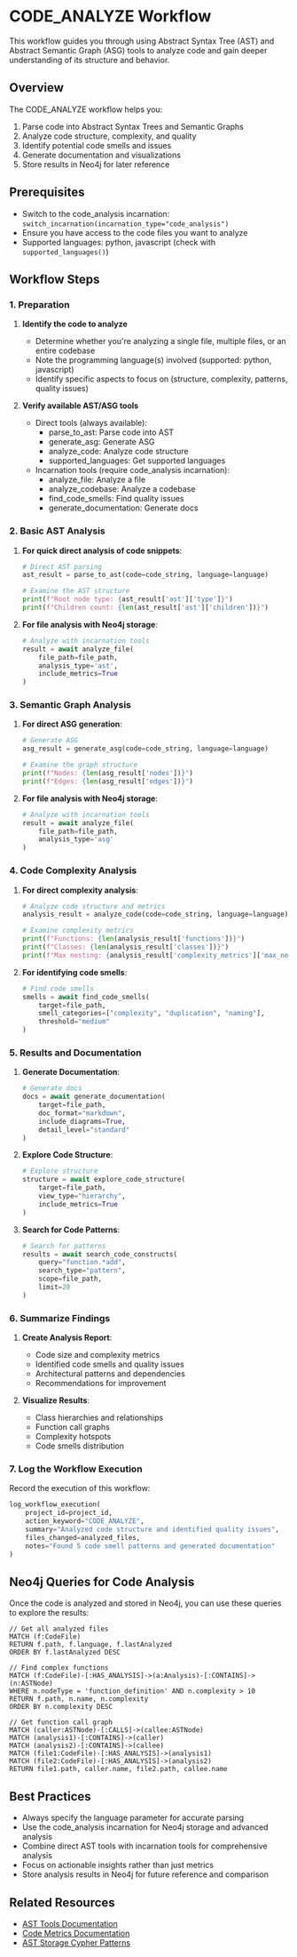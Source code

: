 # CODE_ANALYZE Workflow

This workflow guides you through using Abstract Syntax Tree (AST) and Abstract Semantic Graph (ASG) tools to analyze code and gain deeper understanding of its structure and behavior.

## Overview

The CODE_ANALYZE workflow helps you:

1. Parse code into Abstract Syntax Trees and Semantic Graphs
2. Analyze code structure, complexity, and quality
3. Identify potential code smells and issues
4. Generate documentation and visualizations
5. Store results in Neo4j for later reference

## Prerequisites

- Switch to the code_analysis incarnation: `switch_incarnation(incarnation_type="code_analysis")`
- Ensure you have access to the code files you want to analyze
- Supported languages: python, javascript (check with `supported_languages()`)

## Workflow Steps

### 1. Preparation

1. **Identify the code to analyze**
   - Determine whether you're analyzing a single file, multiple files, or an entire codebase
   - Note the programming language(s) involved (supported: python, javascript)
   - Identify specific aspects to focus on (structure, complexity, patterns, quality issues)

2. **Verify available AST/ASG tools**
   - Direct tools (always available):
     - parse_to_ast: Parse code into AST
     - generate_asg: Generate ASG 
     - analyze_code: Analyze code structure
     - supported_languages: Get supported languages
   - Incarnation tools (require code_analysis incarnation):
     - analyze_file: Analyze a file
     - analyze_codebase: Analyze a codebase
     - find_code_smells: Find quality issues
     - generate_documentation: Generate docs

### 2. Basic AST Analysis

1. **For quick direct analysis of code snippets**:
   ```python
   # Direct AST parsing
   ast_result = parse_to_ast(code=code_string, language=language)
   
   # Examine the AST structure
   print(f"Root node type: {ast_result['ast']['type']}")
   print(f"Children count: {len(ast_result['ast']['children'])}")
   ```

2. **For file analysis with Neo4j storage**:
   ```python
   # Analyze with incarnation tools
   result = await analyze_file(
       file_path=file_path, 
       analysis_type='ast',
       include_metrics=True
   )
   ```

### 3. Semantic Graph Analysis

1. **For direct ASG generation**:
   ```python
   # Generate ASG
   asg_result = generate_asg(code=code_string, language=language)
   
   # Examine the graph structure
   print(f"Nodes: {len(asg_result['nodes'])}")
   print(f"Edges: {len(asg_result['edges'])}")
   ```

2. **For file analysis with Neo4j storage**:
   ```python
   # Analyze with incarnation tools
   result = await analyze_file(
       file_path=file_path, 
       analysis_type='asg'
   )
   ```

### 4. Code Complexity Analysis

1. **For direct complexity analysis**:
   ```python
   # Analyze code structure and metrics
   analysis_result = analyze_code(code=code_string, language=language)
   
   # Examine complexity metrics
   print(f"Functions: {len(analysis_result['functions'])}")
   print(f"Classes: {len(analysis_result['classes'])}")
   print(f"Max nesting: {analysis_result['complexity_metrics']['max_nesting_level']}")
   ```

2. **For identifying code smells**:
   ```python
   # Find code smells
   smells = await find_code_smells(
       target=file_path,
       smell_categories=["complexity", "duplication", "naming"],
       threshold="medium"
   )
   ```

### 5. Results and Documentation

1. **Generate Documentation**:
   ```python
   # Generate docs
   docs = await generate_documentation(
       target=file_path,
       doc_format="markdown",
       include_diagrams=True,
       detail_level="standard"
   )
   ```

2. **Explore Code Structure**:
   ```python
   # Explore structure
   structure = await explore_code_structure(
       target=file_path,
       view_type="hierarchy",
       include_metrics=True
   )
   ```

3. **Search for Code Patterns**:
   ```python
   # Search for patterns
   results = await search_code_constructs(
       query="function.*add",
       search_type="pattern",
       scope=file_path,
       limit=20
   )
   ```

### 6. Summarize Findings

1. **Create Analysis Report**:
   - Code size and complexity metrics
   - Identified code smells and quality issues
   - Architectural patterns and dependencies
   - Recommendations for improvement

2. **Visualize Results**:
   - Class hierarchies and relationships
   - Function call graphs
   - Complexity hotspots
   - Code smells distribution

### 7. Log the Workflow Execution

Record the execution of this workflow:

```python
log_workflow_execution(
    project_id=project_id,
    action_keyword="CODE_ANALYZE",
    summary="Analyzed code structure and identified quality issues",
    files_changed=analyzed_files,
    notes="Found 5 code smell patterns and generated documentation"
)
```

## Neo4j Queries for Code Analysis

Once the code is analyzed and stored in Neo4j, you can use these queries to explore the results:

```cypher
// Get all analyzed files
MATCH (f:CodeFile)
RETURN f.path, f.language, f.lastAnalyzed
ORDER BY f.lastAnalyzed DESC

// Find complex functions
MATCH (f:CodeFile)-[:HAS_ANALYSIS]->(a:Analysis)-[:CONTAINS]->(n:ASTNode)
WHERE n.nodeType = 'function_definition' AND n.complexity > 10
RETURN f.path, n.name, n.complexity
ORDER BY n.complexity DESC

// Get function call graph
MATCH (caller:ASTNode)-[:CALLS]->(callee:ASTNode)
MATCH (analysis1)-[:CONTAINS]->(caller)
MATCH (analysis2)-[:CONTAINS]->(callee)
MATCH (file1:CodeFile)-[:HAS_ANALYSIS]->(analysis1)
MATCH (file2:CodeFile)-[:HAS_ANALYSIS]->(analysis2)
RETURN file1.path, caller.name, file2.path, callee.name
```

## Best Practices

- Always specify the language parameter for accurate parsing
- Use the code_analysis incarnation for Neo4j storage and advanced analysis
- Combine direct AST tools with incarnation tools for comprehensive analysis
- Focus on actionable insights rather than just metrics
- Store analysis results in Neo4j for future reference and comparison

## Related Resources

- [AST Tools Documentation](../tools/ast_tools.md)
- [Code Metrics Documentation](../tools/code_metrics.md)
- [AST Storage Cypher Patterns](../cypher/ast_storage.cypher)
